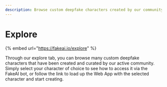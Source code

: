 ```yaml
---
description: Browse custom deepfake characters created by our community
---
```


# Explore

{% embed url="https://fakeai.io/explore" %}

Through our explore tab, you can browse many custom deepfake characters that have been created and curated by our active community. Simply select your character of choice to see how to access it via the FakeAI bot, or follow the link to load up the Web App with the selected character and start creating.
